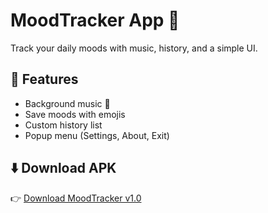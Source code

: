 # MoodTracker App 📱
Track your daily moods with music, history, and a simple UI.

## 🚀 Features
- Background music 🎵
- Save moods with emojis
- Custom history list
- Popup menu (Settings, About, Exit)

## ⬇️ Download APK
👉 [Download MoodTracker v1.0](https://github.com/Dheeraj1Pawar/Mood-Tracker-app/Mood-Tracker.apk)
